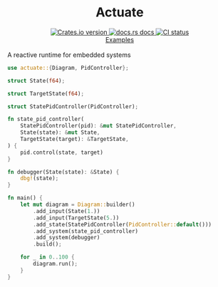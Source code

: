 <div align="center">
  <h1>Actuate</h1>

 <a href="https://crates.io/crates/actuate">
    <img src="https://img.shields.io/crates/v/actuate?style=flat-square"
    alt="Crates.io version" />
  </a>
  <a href="https://docs.rs/actuate">
    <img src="https://img.shields.io/badge/docs-latest-blue.svg?style=flat-square"
      alt="docs.rs docs" />
  </a>
   <a href="https://github.com/actuate-rs/actuate/actions">
    <img src="https://github.com/actuate-rs/actuate/actions/workflows/ci.yml/badge.svg"
      alt="CI status" />
  </a>
</div>

<div align="center">
 <a href="https://github.com/actuate-rs/actuate/tree/main/examples">Examples</a>
</div>

<br />
A reactive runtime for embedded systems

```rust
use actuate::{Diagram, PidController};

struct State(f64);

struct TargetState(f64);

struct StatePidController(PidController);

fn state_pid_controller(
    StatePidController(pid): &mut StatePidController,
    State(state): &mut State,
    TargetState(target): &TargetState,
) {
    pid.control(state, target)
}

fn debugger(State(state): &State) {
    dbg!(state);
}

fn main() {
    let mut diagram = Diagram::builder()
        .add_input(State(1.))
        .add_input(TargetState(5.))
        .add_state(StatePidController(PidController::default()))
        .add_system(state_pid_controller)
        .add_system(debugger)
        .build();

    for _ in 0..100 {
        diagram.run();
    }
}
```